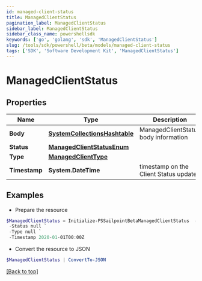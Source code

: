 ```yaml
---
id: managed-client-status
title: ManagedClientStatus
pagination_label: ManagedClientStatus
sidebar_label: ManagedClientStatus
sidebar_class_name: powershellsdk
keywords: ['go', 'golang', 'sdk', 'ManagedClientStatus'] 
slug: /tools/sdk/powershell/beta/models/managed-client-status
tags: ['SDK', 'Software Development Kit', 'ManagedClientStatus']
---
```



# ManagedClientStatus

## Properties

Name | Type | Description | Notes
------------ | ------------- | ------------- | -------------
**Body** |  [**SystemCollectionsHashtable**](system-collections-hashtable) | ManagedClientStatus body information | 
**Status** |  [**ManagedClientStatusEnum**](managed-client-status-enum) |  | 
**Type** |  [**ManagedClientType**](managed-client-type) |  | 
**Timestamp** |  **System.DateTime** | timestamp on the Client Status update | 

## Examples

- Prepare the resource
```powershell
$ManagedClientStatus = Initialize-PSSailpointBetaManagedClientStatus  -Body {alertKey&#x3D;, id&#x3D;5678, clusterId&#x3D;1234, ccg_etag&#x3D;ccg_etag123xyz456, ccg_pin&#x3D;NONE, cookbook_etag&#x3D;20210420125956-20210511144538, hostname&#x3D;megapod-useast1-secret-hostname.sailpoint.com, internal_ip&#x3D;127.0.0.1, lastSeen&#x3D;1620843964604, sinceSeen&#x3D;14708, sinceSeenMillis&#x3D;14708, localDev&#x3D;false, stacktrace&#x3D;, state&#x3D;null, status&#x3D;NORMAL, uuid&#x3D;null, product&#x3D;idn, va_version&#x3D;null, platform_version&#x3D;2, os_version&#x3D;2345.3.1, os_type&#x3D;flatcar, hypervisor&#x3D;unknown} `
 -Status null `
 -Type null `
 -Timestamp 2020-01-01T00:00Z
```

- Convert the resource to JSON
```powershell
$ManagedClientStatus | ConvertTo-JSON
```


[[Back to top]](#) 

